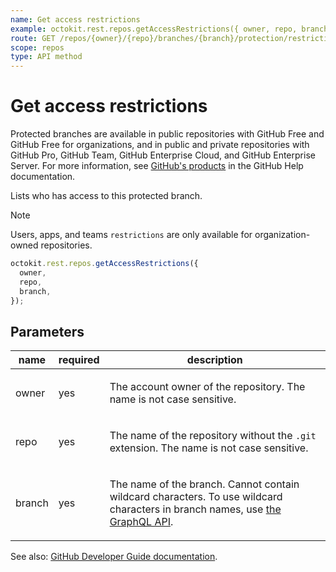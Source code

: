 ```yaml
---
name: Get access restrictions
example: octokit.rest.repos.getAccessRestrictions({ owner, repo, branch })
route: GET /repos/{owner}/{repo}/branches/{branch}/protection/restrictions
scope: repos
type: API method
---
```


# Get access restrictions

Protected branches are available in public repositories with GitHub Free and GitHub Free for organizations, and in public and private repositories with GitHub Pro, GitHub Team, GitHub Enterprise Cloud, and GitHub Enterprise Server. For more information, see [GitHub's products](https://docs.github.com/github/getting-started-with-github/githubs-products) in the GitHub Help documentation.

Lists who has access to this protected branch.

> [!NOTE]
> Users, apps, and teams `restrictions` are only available for organization-owned repositories.

```js
octokit.rest.repos.getAccessRestrictions({
  owner,
  repo,
  branch,
});
```

## Parameters

<table>
  <thead>
    <tr>
      <th>name</th>
      <th>required</th>
      <th>description</th>
    </tr>
  </thead>
  <tbody>
    <tr><td>owner</td><td>yes</td><td>

The account owner of the repository. The name is not case sensitive.

</td></tr>
<tr><td>repo</td><td>yes</td><td>

The name of the repository without the `.git` extension. The name is not case sensitive.

</td></tr>
<tr><td>branch</td><td>yes</td><td>

The name of the branch. Cannot contain wildcard characters. To use wildcard characters in branch names, use [the GraphQL API](https://docs.github.com/graphql).

</td></tr>
  </tbody>
</table>

See also: [GitHub Developer Guide documentation](https://docs.github.com/rest/branches/branch-protection#get-access-restrictions).
